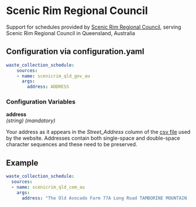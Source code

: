 # Scenic Rim Regional Council

Support for schedules provided by [Scenic Rim Regional Council](https://scenicrim.qld.gov.au), serving Scenic Rim Regional Council in Queensland, Australia

## Configuration via configuration.yaml

```yaml
waste_collection_schedule:
    sources:
    - name: scenicrim_qld_gov_au
      args:
        address: ADDRESS
```

### Configuration Variables

**address**  
*(string) (mandatory)*

Your address as it appears in the _Street_Address_ column of the
 [csv file](https://srrcwastebinserviceday.blob.core.windows.net/wastebinservicedayexport/WasteBinServiceDay_SRRCWebsiteSearch.csv) used by the website. Addresses contain both single-space and double-space character sequences and these need to be preserved.

## Example

```yaml
waste_collection_schedule:
  sources:
  - name: scenicrim_qld_com_au
    args:
      address: "The Old Avocado Farm 77A Long Road TAMBORINE MOUNTAIN  QLD 4272"
```
